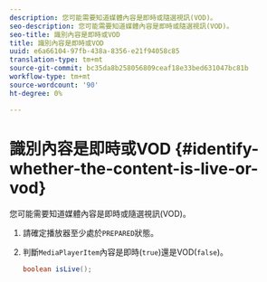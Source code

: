 ```yaml
---
description: 您可能需要知道媒體內容是即時或隨選視訊(VOD)。
seo-description: 您可能需要知道媒體內容是即時或隨選視訊(VOD)。
seo-title: 識別內容是即時或VOD
title: 識別內容是即時或VOD
uuid: e6a66104-97fb-438a-8356-e21f94058c85
translation-type: tm+mt
source-git-commit: bc35da8b258056809ceaf18e33bed631047bc81b
workflow-type: tm+mt
source-wordcount: '90'
ht-degree: 0%

---
```



# 識別內容是即時或VOD {#identify-whether-the-content-is-live-or-vod}

您可能需要知道媒體內容是即時或隨選視訊(VOD)。

1. 請確定播放器至少處於`PREPARED`狀態。
1. 判斷`MediaPlayerItem`內容是即時(`true`)還是VOD(`false`)。

   ```java
   boolean isLive();
   ```

